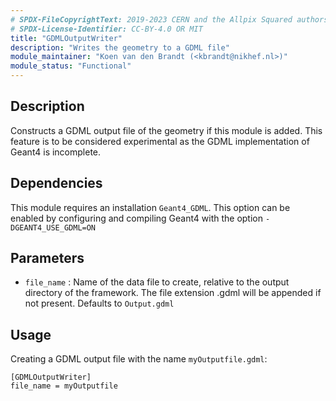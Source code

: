 ```yaml
---
# SPDX-FileCopyrightText: 2019-2023 CERN and the Allpix Squared authors
# SPDX-License-Identifier: CC-BY-4.0 OR MIT
title: "GDMLOutputWriter"
description: "Writes the geometry to a GDML file"
module_maintainer: "Koen van den Brandt (<kbrandt@nikhef.nl>)"
module_status: "Functional"
---
```


## Description
Constructs a GDML output file of the geometry if this module is added.
This feature is to be considered experimental as the GDML implementation of Geant4 is incomplete.

## Dependencies

This module requires an installation `Geant4_GDML`. This option can be enabled by configuring and compiling Geant4 with the option `-DGEANT4_USE_GDML=ON`

## Parameters
* `file_name` : Name of the data file to create, relative to the output directory of the framework. The file extension .gdml will be appended if not present. Defaults to `Output.gdml`

## Usage
Creating a GDML output file  with the name `myOutputfile.gdml`:

```
[GDMLOutputWriter]
file_name = myOutputfile
```
